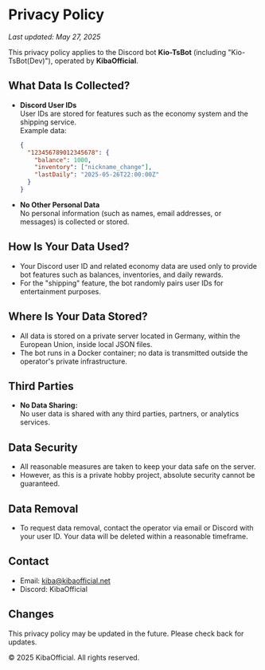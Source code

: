 <!--  Copyright (c) 2025 KibaOfficial

This software is released under the MIT License.
https://opensource.org/licenses/MIT -->

# Privacy Policy

_Last updated: May 27, 2025_

This privacy policy applies to the Discord bot **Kio-TsBot** (including "Kio-TsBot(Dev)"), operated by **KibaOfficial**.

## What Data Is Collected?

- **Discord User IDs**  
  User IDs are stored for features such as the economy system and the shipping service.  
  Example data:
  ```json
  {
    "123456789012345678": {
      "balance": 1000,
      "inventory": ["nickname_change"],
      "lastDaily": "2025-05-26T22:00:00Z"
    }
  }

  ```
- **No Other Personal Data**  
  No personal information (such as names, email addresses, or messages) is collected or stored.

## How Is Your Data Used?

- Your Discord user ID and related economy data are used only to provide bot features such as balances, inventories, and daily rewards.
- For the "shipping" feature, the bot randomly pairs user IDs for entertainment purposes.

## Where Is Your Data Stored?

- All data is stored on a private server located in Germany, within the European Union, inside local JSON files.
- The bot runs in a Docker container; no data is transmitted outside the operator's private infrastructure.

## Third Parties

- **No Data Sharing:**  
  No user data is shared with any third parties, partners, or analytics services.

## Data Security

- All reasonable measures are taken to keep your data safe on the server.
- However, as this is a private hobby project, absolute security cannot be guaranteed.

## Data Removal

- To request data removal, contact the operator via email or Discord with your user ID. Your data will be deleted within a reasonable timeframe.

## Contact

- Email: [kiba@kibaofficial.net](mailto:kiba@kibaofficial.net)
- Discord: KibaOfficial

## Changes

This privacy policy may be updated in the future. Please check back for updates.

© 2025 KibaOfficial. All rights reserved.